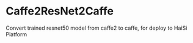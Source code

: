 # Caffe2ResNet2Caffe
Convert trained resnet50 model from caffe2 to caffe, for deploy to HaiSi Platform
